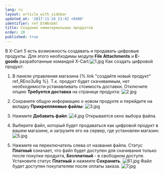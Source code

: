```yaml
---
lang: ru
layout: article_with_sidebar
updated_at: '2017-11-16 21:42 +0400'
identifier: ref_EtW6xbAl
title: Создание нематериальных продуктов
order: 20
published: true
---
```

В X-Cart 5 есть возможность создавать и продавать цифровые продукты. Для этого необходимы модули **File Attachments** и **E-goods** разработанные командой X-Cart:![1.jpg]({{site.baseurl}}/attachments/ref_EtW6xbAl/1.jpg)
Как создать цифровой продукт:

1.  В панели управления магазина {% link "создайте новый продукт" ref_REno3u9g %}. Т.к. продукт будет скачиваемым, нет необходимости устанавливать стоимость доставки. Отключите опцию **Требуется доставка** на странице продукта:
    ![2.jpg]({{site.baseurl}}/attachments/ref_EtW6xbAl/2.jpg)
2.  Сохраните общую информацию о новом продукте и перейдите на вкладку **Прикрепляемые файлы**:
    ![3.jpg]({{site.baseurl}}/attachments/ref_EtW6xbAl/3.jpg)
3.  Нажмите **Добавить файл**:
    ![4.jpg]({{site.baseurl}}/attachments/ref_EtW6xbAl/4.jpg)
    Открывается окно выбора файла.

4.  Выберите файл, который будет продаваться как цифровой продукт в вашем магазине, и загрузите его на сервер, где установлен магазин:
    ![5.jpg]({{site.baseurl}}/attachments/ref_EtW6xbAl/5.jpg)

5.  Нажмите на переключатель слева от названия файла. Статус **Платный** означает, что файл будет доступен для скачивания только после покупки продукта, **Бесплатный** - в свободном доступе. Установите статус **Платный** и нажмите **Сохранить**.
    ![61.jpg]({{site.baseurl}}/attachments/ref_EtW6xbAl/61.jpg)
    Файл будет доступен покупателям после оплаты заказа.
    ![7.jpg]({{site.baseurl}}/attachments/ref_EtW6xbAl/7.jpg)
